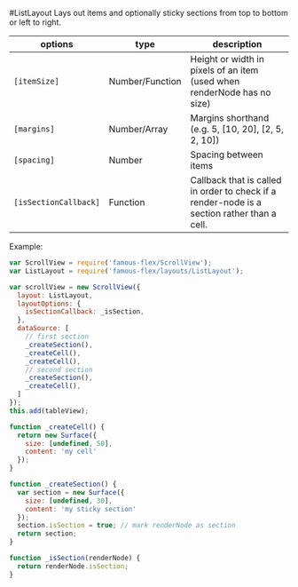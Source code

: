 <a name="module_ListLayout"></a>
#ListLayout
Lays out items and optionally sticky sections from top to bottom or left to right.

|options|type|description|
|---|---|---|
|`[itemSize]`|Number/Function|Height or width in pixels of an item (used when renderNode has no size)|
|`[margins]`|Number/Array|Margins shorthand (e.g. 5, [10, 20], [2, 5, 2, 10])|
|`[spacing]`|Number|Spacing between items|
|`[isSectionCallback]`|Function|Callback that is called in order to check if a render-node is a section rather than a cell.|

Example:

```javascript
var ScrollView = require('famous-flex/ScrollView');
var ListLayout = require('famous-flex/layouts/ListLayout');

var scrollView = new ScrollView({
  layout: ListLayout,
  layoutOptions: {
    isSectionCallback: _isSection,
  },
  dataSource: [
    // first section
    _createSection(),
    _createCell(),
    _createCell(),
    // second section
    _createSection(),
    _createCell(),
  ]
});
this.add(tableView);

function _createCell() {
  return new Surface({
    size: [undefined, 50],
    content: 'my cell'
  });
}

function _createSection() {
  var section = new Surface({
    size: [undefined, 30],
    content: 'my sticky section'
  });
  section.isSection = true; // mark renderNode as section
  return section;
}

function _isSection(renderNode) {
  return renderNode.isSection;
}
```

